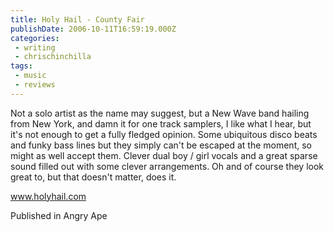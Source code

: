 ```yaml
---
title: Holy Hail - County Fair
publishDate: 2006-10-11T16:59:19.000Z
categories:
 - writing
 - chrischinchilla
tags:
 - music 
 - reviews
---
```


Not a solo artist as the name may suggest, but a New Wave band hailing from New York, and damn it for one track samplers, I like what I hear, but it's not enough to get a fully fledged opinion. Some ubiquitous disco beats and funky bass lines but they simply can't be escaped at the moment, so might as well accept them. Clever dual boy / girl vocals and a great sparse sound filled out with some clever arrangements. Oh and of course they look great to, but that doesn't matter, does it.

<a href='https://www.holyhail.com' target='_blank'>www.holyhail.com</a>

Published in Angry Ape
